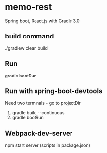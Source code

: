 # memo-rest
Spring boot, React.js with Gradle 3.0

## build command
  ./gradlew clean build

## Run
  gradle bootRun

## Run with spring-boot-devtools
  Need two terminals - go to projectDir
  1. gradle build --continuous
  2. gradle bootRun

## Webpack-dev-server
  npm start server (scripts in package.json)
